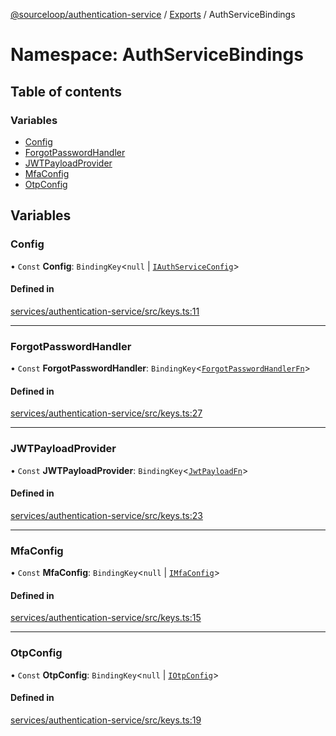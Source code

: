 [@sourceloop/authentication-service](../README.md) / [Exports](../modules.md) / AuthServiceBindings

# Namespace: AuthServiceBindings

## Table of contents

### Variables

- [Config](AuthServiceBindings.md#config)
- [ForgotPasswordHandler](AuthServiceBindings.md#forgotpasswordhandler)
- [JWTPayloadProvider](AuthServiceBindings.md#jwtpayloadprovider)
- [MfaConfig](AuthServiceBindings.md#mfaconfig)
- [OtpConfig](AuthServiceBindings.md#otpconfig)

## Variables

### Config

• `Const` **Config**: `BindingKey`<``null`` \| [`IAuthServiceConfig`](../interfaces/IAuthServiceConfig.md)\>

#### Defined in

[services/authentication-service/src/keys.ts:11](https://github.com/sourcefuse/loopback4-microservice-catalog/blob/a84fe677/services/authentication-service/src/keys.ts#L11)

___

### ForgotPasswordHandler

• `Const` **ForgotPasswordHandler**: `BindingKey`<[`ForgotPasswordHandlerFn`](../interfaces/ForgotPasswordHandlerFn.md)\>

#### Defined in

[services/authentication-service/src/keys.ts:27](https://github.com/sourcefuse/loopback4-microservice-catalog/blob/a84fe677/services/authentication-service/src/keys.ts#L27)

___

### JWTPayloadProvider

• `Const` **JWTPayloadProvider**: `BindingKey`<[`JwtPayloadFn`](../interfaces/JwtPayloadFn.md)\>

#### Defined in

[services/authentication-service/src/keys.ts:23](https://github.com/sourcefuse/loopback4-microservice-catalog/blob/a84fe677/services/authentication-service/src/keys.ts#L23)

___

### MfaConfig

• `Const` **MfaConfig**: `BindingKey`<``null`` \| [`IMfaConfig`](../interfaces/IMfaConfig.md)\>

#### Defined in

[services/authentication-service/src/keys.ts:15](https://github.com/sourcefuse/loopback4-microservice-catalog/blob/a84fe677/services/authentication-service/src/keys.ts#L15)

___

### OtpConfig

• `Const` **OtpConfig**: `BindingKey`<``null`` \| [`IOtpConfig`](../interfaces/IOtpConfig.md)\>

#### Defined in

[services/authentication-service/src/keys.ts:19](https://github.com/sourcefuse/loopback4-microservice-catalog/blob/a84fe677/services/authentication-service/src/keys.ts#L19)
